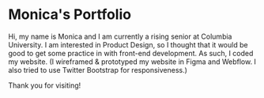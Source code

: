 # Monica's Portfolio

Hi, my name is Monica and I am currently a rising senior at Columbia University.
I am interested in Product Design, so I thought that it would be good to get some practice in with front-end development.
As such, I coded my website. (I wireframed & prototyped my website in Figma and Webflow. I also tried to use
Twitter Bootstrap for responsiveness.)

Thank you for visiting!
